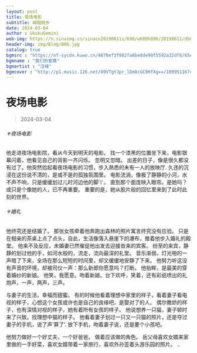 ```yaml
---
layout: post
title: 夜场电影
subtitle: 缄暗桃乡
date: 2024-03-04
author : UkokuGemini
web-img: https://n.sinaimg.cn/sinacn20190611s/696/w600h896/20190611/db0e-hyeztys8185637.jpg
header-img: img/Blog/B06.jpg
catalog: true
bgmsrc : "https://nf-sycdn.kuwo.cn/4878ef3f802fa6be8de90f5592a32df6/65e5de62/resource/n1/69/32/588957081.mp3"
bgmname : "我们的爱情"
bgmartist : "汪峰"
bgmcover : "http://p1.music.126.net/09VTgYJpr_lDm8cGC0HfXg==/109951167482896864.jpg?param=130y130"
---
```

  
# 夜场电影
>2024-03-04

###### ⚜️夜场电影

他走进夜场电影院，看从今天到明天的电影。
找一个漆黑的位置坐下来，电影银幕闪着，他看见自己的背影一齐闪烁。
忽明又忽暗。
出差的日子，像是很久都没有过了。他突然拾起看夜场电影的习惯，步入熟悉的未有一人的放映厅.
久违的沉浸在这份说不清的，是或不是的孤独氛围里。
电影流淌，像极了静静的小河，水不声不响，只是缓缓划过儿时河边他的脚丫。
直到那个面庞映入眼帘。是她吗？或只是个像她的人，已不再重要。
重要的是，她从胶片般的回忆里来到了此时此刻的世界。

###### ⚜️婚礼
他终究还是结婚了。
那张女孩牵着他奔跑出森林的照片寓言终究没有应验。
只是在相亲的茶桌上点了点头，自此，生活像落入悬崖下的瀑布，推着他步入婚礼的殿堂。
他来不及反应，未婚妻已然催促他出发去迎接沓来的宾客。
纷至的来宾，静静的划过他的手，如河水般的，流走，流向最深的礼堂。
音乐渐弱，灯光啪的一声暗了下来，全场在那么短短的时间里，却又缓缓地安静了下来。
他努力听这没有声音的环境，却被司仪一声：那么新郎你愿意吗？打断。
他抬眸，是最美的穿着婚纱的新娘。
他笑，我愿意。吻着新娘。台下欢呼，笑着，还有彩纸喷出的礼炮声，一声，两声，三声。

与妻子的生活，幸福而甜蜜。
有的时候他看着理想中家里的样子，看着妻子看电视的样子，心想这个女孩或许也是自己的良缘吧，是娶对了的人。
偶尔撒娇的样子，也有深情对视的样子，她有着所有女孩的样子。
他说想养一只猫，妻子顿时来了兴致。找理想中猫的样子。
他看着妻子划过一只又一只猫的照片，还是夺过妻子的手机，说了声‘算了’.
放下手机，吻着妻子说，还是要个小孩吧。

他努力做好一个好丈夫，一个好爸爸。
做着应该做的角色。
岳父母喜欢女婿来家里做的一手好菜，喜欢女婿带着一家旅行，喜欢外孙歪着头游乐园的照片。
..